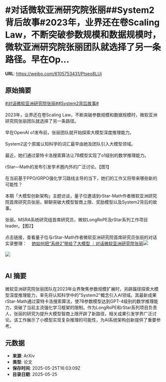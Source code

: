 # #对话微软亚洲研究院张丽##System2背后故事#2023年，业界还在卷Scaling Law，不断突破参数规模和数据规模时，微软亚洲研究院张丽团队就选择了另一条路径。早在Op...

**URL**: https://weibo.com/6105753431/Ptseo8LUj

## 原始摘要

<a href="https://m.weibo.cn/search?containerid=231522type%3D1%26t%3D10%26q%3D%23%E5%AF%B9%E8%AF%9D%E5%BE%AE%E8%BD%AF%E4%BA%9A%E6%B4%B2%E7%A0%94%E7%A9%B6%E9%99%A2%E5%BC%A0%E4%B8%BD%23&amp;extparam=%23%E5%AF%B9%E8%AF%9D%E5%BE%AE%E8%BD%AF%E4%BA%9A%E6%B4%B2%E7%A0%94%E7%A9%B6%E9%99%A2%E5%BC%A0%E4%B8%BD%23" data-hide=""><span class="surl-text">#对话微软亚洲研究院张丽#</span></a><a href="https://m.weibo.cn/search?containerid=231522type%3D1%26t%3D10%26q%3D%23System2%E8%83%8C%E5%90%8E%E6%95%85%E4%BA%8B%23&amp;extparam=%23System2%E8%83%8C%E5%90%8E%E6%95%85%E4%BA%8B%23" data-hide=""><span class="surl-text">#System2背后故事#</span></a><br><br>2023年，业界还在卷Scaling Law，不断突破参数规模和数据规模时，微软亚洲研究院张丽团队就选择了另一条路径。<br><br>早在OpenAI o1发布前，张丽团队就开始探索大模型深度推理能力。<br><br>System2这个原属认知科学的词汇最早由她及团队引入大模型领域。<br><br>最近，她们通过蒙特卡洛搜索算法让7B模型实现了o1级别的数学推理能力。<br><br>rStar—Math的发布引发学术圈内外的广泛讨论。【图1】<br><br>在当前基于PPO/GRPO强化学习路线主导的当下，她们的工作又将带来哪些新的可能性？<br><br>本期「大模型创新架构」主题访谈，量子位邀请到rStar-Math作者微软亚洲研究院首席研究员张丽，聊聊突破大模型智商上限、奖励模型以及System2背后的故事。<br><br>张丽，MSRA系统研究组首席研究员，微软LongRoPE及rStar系列工作项目leader。【图2】<br><br>点击链接，查看量子位与rStar-Math作者微软亚洲研究院首席研究员张丽的对话实录整理：<a href="https://weibo.cn/sinaurl?u=https%3A%2F%2Fmp.weixin.qq.com%2Fs%2Fah3FZc-jbLpo9157Y93yng" data-hide=""><span class="url-icon"><img style="width: 1rem;height: 1rem" src="https://h5.sinaimg.cn/upload/2015/09/25/3/timeline_card_small_web_default.png" referrerpolicy="no-referrer"></span><span class="surl-text">她如何把“系统2”带给了大模型 ｜对话微软亚洲研究院张丽</span></a><img style="" src="https://tvax2.sinaimg.cn/large/006Fd7o3ly1i1rqf0c10ij30u00bmdjb.jpg" referrerpolicy="no-referrer"><br><br><img style="" src="https://tvax3.sinaimg.cn/large/006Fd7o3ly1i1rqf6e1yjj30u00lvq5t.jpg" referrerpolicy="no-referrer"><br><br>

## AI 摘要

微软亚洲研究院张丽团队在2023年业界聚焦参数规模扩展时，另辟蹊径探索大模型深度推理能力，率先将认知科学中的"System2"概念引入AI领域。其最新成果rStar-Math通过蒙特卡洛搜索算法，使7B参数模型达到GPT-4级别的数学推理能力，突破了当前主流强化学习框架的限制。作为LongRoPE和rStar系列项目负责人，张丽的研究为提升大模型智商上限开辟了新路径，相关成果引发学界广泛讨论。该工作展示了小模型实现复杂推理的可能性，为AI系统架构创新提供了重要参考。

## 元数据

- **来源**: ArXiv
- **类型**: 论文
- **保存时间**: 2025-05-25T16:03:09Z
- **目录日期**: 2025-05-25
